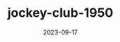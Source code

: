 ---
layout: note-image
parent: ../notas
title: jockey-club-1950
date: 2023-09-17
metatitle: Imagem Jockey Club
categories: imagem, jockey club, warp
description: Jockey Club
year: 1950
cover-image: https://www.historiadorecife.com/images/cover.jpg
---